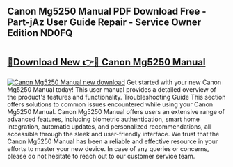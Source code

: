 ## Canon Mg5250 Manual PDF Download Free - Part-jAz User Guide Repair - Service Owner Edition ND0FQ

# <h2><a href="http://cf17797.oget.top/?id=Canon+Mg5250+Manual">🔗Download New 👉🔴 Canon Mg5250 Manual</a></h2>

[![Canon Mg5250 Manual new download](https://i.imgur.com/5g1atiW.png)](http://cf17797.oget.top/?id=Canon+Mg5250+Manual)
Get started with your new Canon Mg5250 Manual today! This user manual provides a detailed overview of the product's features and functionality. Troubleshooting Guide This section offers solutions to common issues encountered while using your Canon Mg5250 Manual. Canon Mg5250 Manual offers users an extensive range of advanced features, including biometric authentication, smart home integration, automatic updates, and personalized recommendations, all accessible through the sleek and user-friendly interface. We trust that the Canon Mg5250 Manual has been a reliable and effective resource in your efforts to master your new device. In case of any queries or concerns, please do not hesitate to reach out to our customer service team.

